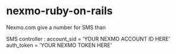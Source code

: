 nexmo-ruby-on-rails
===================
Nexmo.com give a number for SMS than

SMS controller : 
account_sid = 'YOUR NEXMO ACCOUNT ID HERE'
auth_token = 'YOUR NEXMO TOKEN HERE'

